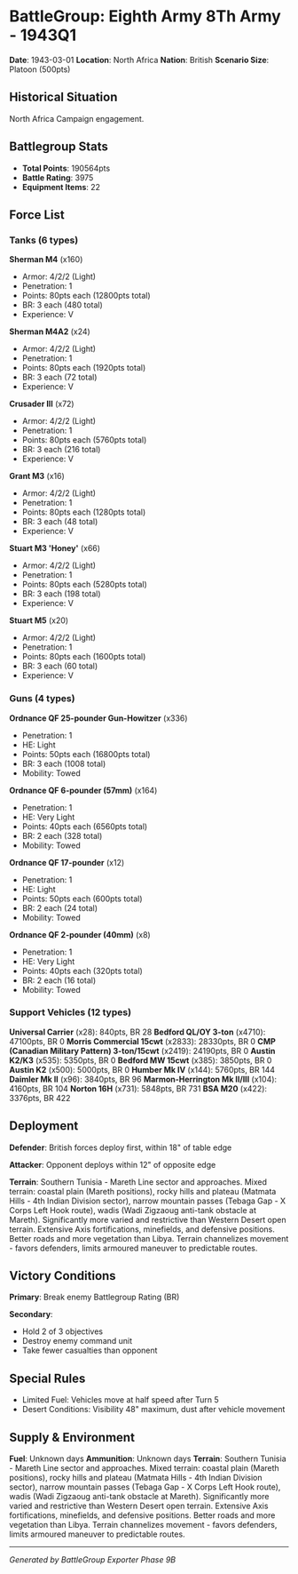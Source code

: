 # BattleGroup: Eighth Army 8Th Army - 1943Q1

**Date**: 1943-03-01
**Location**: North Africa
**Nation**: British
**Scenario Size**: Platoon (500pts)

## Historical Situation

North Africa Campaign engagement.

## Battlegroup Stats

- **Total Points**: 190564pts
- **Battle Rating**: 3975
- **Equipment Items**: 22

## Force List

### Tanks (6 types)

**Sherman M4** (x160)
- Armor: 4/2/2 (Light)
- Penetration: 1
- Points: 80pts each (12800pts total)
- BR: 3 each (480 total)
- Experience: V

**Sherman M4A2** (x24)
- Armor: 4/2/2 (Light)
- Penetration: 1
- Points: 80pts each (1920pts total)
- BR: 3 each (72 total)
- Experience: V

**Crusader III** (x72)
- Armor: 4/2/2 (Light)
- Penetration: 1
- Points: 80pts each (5760pts total)
- BR: 3 each (216 total)
- Experience: V

**Grant M3** (x16)
- Armor: 4/2/2 (Light)
- Penetration: 1
- Points: 80pts each (1280pts total)
- BR: 3 each (48 total)
- Experience: V

**Stuart M3 'Honey'** (x66)
- Armor: 4/2/2 (Light)
- Penetration: 1
- Points: 80pts each (5280pts total)
- BR: 3 each (198 total)
- Experience: V

**Stuart M5** (x20)
- Armor: 4/2/2 (Light)
- Penetration: 1
- Points: 80pts each (1600pts total)
- BR: 3 each (60 total)
- Experience: V

### Guns (4 types)

**Ordnance QF 25-pounder Gun-Howitzer** (x336)
- Penetration: 1
- HE: Light
- Points: 50pts each (16800pts total)
- BR: 3 each (1008 total)
- Mobility: Towed

**Ordnance QF 6-pounder (57mm)** (x164)
- Penetration: 1
- HE: Very Light
- Points: 40pts each (6560pts total)
- BR: 2 each (328 total)
- Mobility: Towed

**Ordnance QF 17-pounder** (x12)
- Penetration: 1
- HE: Light
- Points: 50pts each (600pts total)
- BR: 2 each (24 total)
- Mobility: Towed

**Ordnance QF 2-pounder (40mm)** (x8)
- Penetration: 1
- HE: Very Light
- Points: 40pts each (320pts total)
- BR: 2 each (16 total)
- Mobility: Towed

### Support Vehicles (12 types)

**Universal Carrier** (x28): 840pts, BR 28
**Bedford QL/OY 3-ton** (x4710): 47100pts, BR 0
**Morris Commercial 15cwt** (x2833): 28330pts, BR 0
**CMP (Canadian Military Pattern) 3-ton/15cwt** (x2419): 24190pts, BR 0
**Austin K2/K3** (x535): 5350pts, BR 0
**Bedford MW 15cwt** (x385): 3850pts, BR 0
**Austin K2** (x500): 5000pts, BR 0
**Humber Mk IV** (x144): 5760pts, BR 144
**Daimler Mk II** (x96): 3840pts, BR 96
**Marmon-Herrington Mk II/III** (x104): 4160pts, BR 104
**Norton 16H** (x731): 5848pts, BR 731
**BSA M20** (x422): 3376pts, BR 422

## Deployment

**Defender**: British forces deploy first, within 18" of table edge

**Attacker**: Opponent deploys within 12" of opposite edge

**Terrain**: Southern Tunisia - Mareth Line sector and approaches. Mixed terrain: coastal plain (Mareth positions), rocky hills and plateau (Matmata Hills - 4th Indian Division sector), narrow mountain passes (Tebaga Gap - X Corps Left Hook route), wadis (Wadi Zigzaoug anti-tank obstacle at Mareth). Significantly more varied and restrictive than Western Desert open terrain. Extensive Axis fortifications, minefields, and defensive positions. Better roads and more vegetation than Libya. Terrain channelizes movement - favors defenders, limits armoured maneuver to predictable routes.

## Victory Conditions

**Primary**: Break enemy Battlegroup Rating (BR)

**Secondary**:
- Hold 2 of 3 objectives
- Destroy enemy command unit
- Take fewer casualties than opponent

## Special Rules

- Limited Fuel: Vehicles move at half speed after Turn 5
- Desert Conditions: Visibility 48" maximum, dust after vehicle movement

## Supply & Environment

**Fuel**: Unknown days
**Ammunition**: Unknown days
**Terrain**: Southern Tunisia - Mareth Line sector and approaches. Mixed terrain: coastal plain (Mareth positions), rocky hills and plateau (Matmata Hills - 4th Indian Division sector), narrow mountain passes (Tebaga Gap - X Corps Left Hook route), wadis (Wadi Zigzaoug anti-tank obstacle at Mareth). Significantly more varied and restrictive than Western Desert open terrain. Extensive Axis fortifications, minefields, and defensive positions. Better roads and more vegetation than Libya. Terrain channelizes movement - favors defenders, limits armoured maneuver to predictable routes.

---

*Generated by BattleGroup Exporter Phase 9B*
